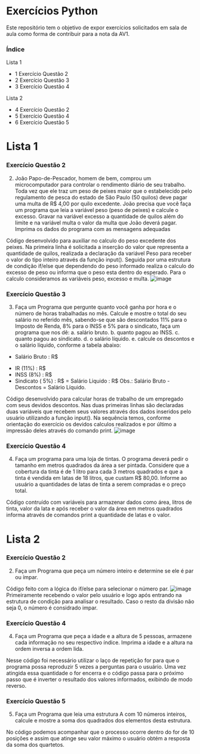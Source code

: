 # Exercícios Python

Este repositório tem o objetivo de expor exercícios  solicitados em sala de aula como forma de contribuir para a nota da AV1. 

### Índice

  Lista 1
  
  - 1 Exercício Questão 2
  - 2 Exercício Questão 3
  - 3 Exercício Questão 4
  
  Lista 2
  
  - 4 Exercício Questão 2
  - 5 Exercício Questão 4
  - 6 Exercício Questão 5

# Lista 1

### Exercício Questão 2
2. João Papo-de-Pescador, homem de bem, comprou um microcomputador para controlar o
rendimento diário de seu trabalho. Toda vez que ele traz um peso de peixes maior que o
estabelecido pelo regulamento de pesca do estado de São Paulo (50 quilos) deve pagar uma
multa de R$ 4,00 por quilo excedente. João precisa que você faça um programa que leia a
variável peso (peso de peixes) e calcule o excesso. Gravar na variável excesso a quantidade
de quilos além do limite e na variável multa o valor da multa que João deverá pagar. Imprima
os dados do programa com as mensagens adequadas

Código desenvolvido para auxiliar no calculo do peso excedente dos peixes.
Na primeira linha é solicitada a inserção do valor que representa a quantidade de quilos, realizada a declaração da variável Peso para receber o valor do tipo inteiro através da função input(). Seguida por uma estrutura de condição if/else que dependendo do peso informado realiza o calculo do excesso de peso ou informa que o peso esta dentro do esperado. Para o calculo consideramos as variáveis peso, excesso e multa.
![image](https://user-images.githubusercontent.com/66086398/194733892-d7a9af8f-db7a-4556-8e9a-57a32eb4fba6.png)

### Exercício Questão 3
3. Faça um Programa que pergunte quanto você ganha por hora e o número de horas trabalhadas
no mês. Calcule e mostre o total do seu salário no referido mês, sabendo-se que são descontados
11% para o Imposto de Renda, 8% para o INSS e 5% para o sindicato, faça um programa que nos
dê:
a. salário bruto.
b. quanto pagou ao INSS.
c. quanto pagou ao sindicato.
d. o salário líquido.
e. calcule os descontos e o salário líquido, conforme a tabela abaixo:
+ Salário Bruto : R$
- IR (11%) : R$
- INSS (8%) : R$
- Sindicato ( 5%) : R$
= Salário Liquido : R$
Obs.: Salário Bruto - Descontos = Salário Líquido.

Código desenvolvido para calcular horas de trabalho de um empregado com seus devidos descontos.
Nas duas primeiras linhas são declaradas duas variáveis que recebem seus valores através dos dados inseridos pelo usuário utilizando a função input(). Na sequência temos, conforme orientação do exercício os devidos calculos realizados e por último a impressão deles através do comando print.
![image](https://user-images.githubusercontent.com/66086398/194734126-01c2ab70-f083-4352-b303-20abfcbf03fd.png)


### Exercício Questão 4
4. Faça um programa para uma loja de tintas. O programa deverá pedir o tamanho em metros
quadrados da área a ser pintada. Considere que a cobertura da tinta é de 1 litro para cada 3 metros
quadrados e que a tinta é vendida em latas de 18 litros, que custam R$ 80,00. Informe ao usuário
a quantidades de latas de tinta a serem compradas e o preço total.

Código contruído com variáveis para armazenar dados como área, litros de tinta, valor da lata e após receber o valor da área em metros quadrados informa através de comandos print a quantidade de latas e o valor.

# Lista 2 

### Exercício Questão 2
2. Faça um Programa que peça um número inteiro e determine se ele é par ou ímpar.

Código feito com a lógica do if/else para selecionar o número par. ![image](https://user-images.githubusercontent.com/66086398/194734409-639397e3-43db-4fee-887d-53b0a535769a.png)
 Primeiramente recebendo o valor pelo usuário e logo após entrando na estrutura de condição para analisar o resultado. Caso o resto da divisão não seja 0, o número é considrado impar.

### Exercício Questão 4

4. Faça um Programa que peça a idade e a altura de 5 pessoas, armazene cada informação no seu
respectivo índice. Imprima a idade e a altura na ordem inversa a ordem lida.

Nesse código foi necessário utilizar o laço de repetição for para que o programa possa reproduzir 5 vezes a perguntas para o usuário. Uma vez atingida essa quantidade o for encerra e o código passa para o próximo passo que é inverter o resultado dos valores informados, exibindo de modo reverso.

### Exercício Questão 5

5. Faça um Programa que leia uma estrutura A com 10 números inteiros, calcule e mostre a soma
dos quadrados dos elementos desta estrutura.

No código podemos acompanhar que o processo ocorre dentro do for de 10 posições e assim que atinge seu valor máximo o usuário obtém a resposta da soma dos quartetos.
